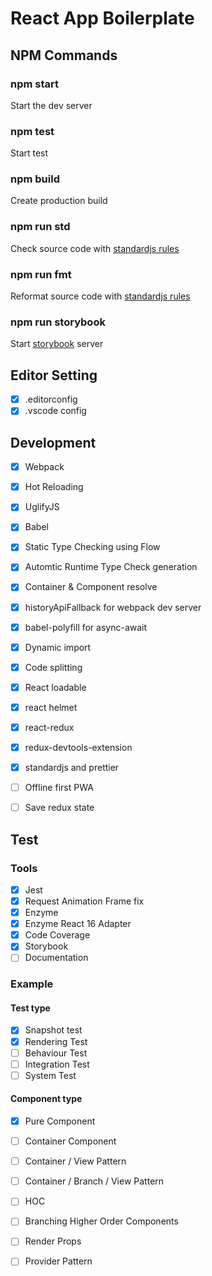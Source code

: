 # React App Boilerplate

## NPM Commands

### npm start
Start the dev server

### npm test
Start test

### npm build
Create production build

### npm run std
Check source code with [standardjs rules](https://standardjs.com/rules.html)

### npm run fmt
Reformat source code with [standardjs rules](https://standardjs.com/rules.html)

### npm run storybook
Start [storybook](https://storybook.js.org/) server

## Editor Setting
- [x] .editorconfig
- [x] .vscode config

## Development
- [x] Webpack
- [x] Hot Reloading
- [x] UglifyJS
- [x] Babel
- [x] Static Type Checking using Flow
- [x] Automtic Runtime Type Check generation
- [x] Container & Component resolve
- [x] historyApiFallback for webpack dev server
- [x] babel-polyfill for async-await
- [x] Dynamic import
- [x] Code splitting
- [x] React loadable
- [x] react helmet
- [x] react-redux
- [x] redux-devtools-extension
- [x] standardjs and prettier
- [ ] Offline first PWA
- [ ] Save redux state


## Test
### Tools
- [x] Jest
- [x] Request Animation Frame fix
- [x] Enzyme
- [x] Enzyme React 16 Adapter
- [x] Code Coverage
- [x] Storybook
- [ ] Documentation

### Example
#### Test type
- [x] Snapshot test
- [x] Rendering Test
- [ ] Behaviour Test
- [ ] Integration Test
- [ ] System Test

#### Component type
- [x] Pure Component
- [ ] Container Component
- [ ] Container / View Pattern
- [ ] Container / Branch / View Pattern
- [ ] HOC
- [ ] Branching Higher Order Components
- [ ] Render Props
- [ ] Provider Pattern


